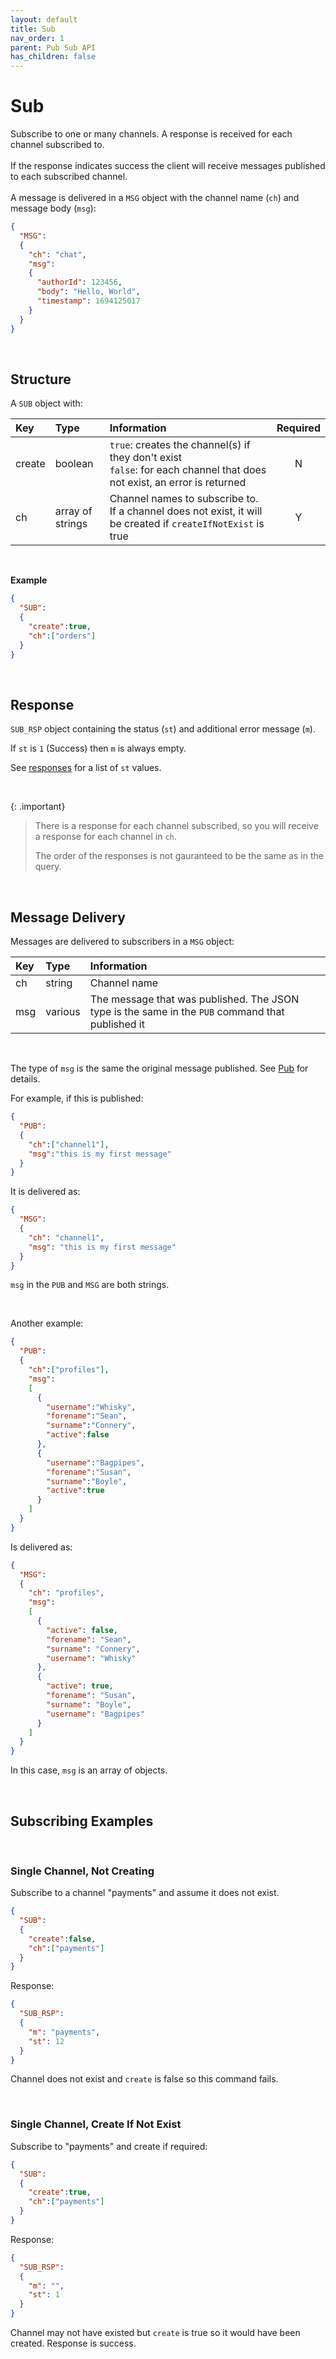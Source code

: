 ```yaml
---
layout: default
title: Sub
nav_order: 1
parent: Pub Sub API
has_children: false
---
```


# Sub
Subscribe to one or many channels. A response is received for each channel subscribed to.
<br/><br/>
If the response indicates success the client will receive messages published to each subscribed channel.
<br/><br/>
A message is delivered in a `MSG` object with the channel name (`ch`) and message body (`msg`):

```json
{
  "MSG":
  {
    "ch": "chat",
    "msg":
    {
      "authorId": 123456,
      "body": "Hello, World",
      "timestamp": 1694125017
    }
  }
}
```

<br/>

## Structure

A `SUB` object with:

| Key               | Type      | Information |  Required |
|:---               |:------    |:---         |:---:       |
| create  | boolean   | `true`: creates the channel(s) if they don't exist <br/> `false`: for each channel that does not exist, an error is returned | N |
| ch      | array of strings  | Channel names to subscribe to. If a channel does not exist, it will be created if `createIfNotExist` is true | Y |


<br/>

**Example**
```json
{
  "SUB":
  {
    "create":true,
    "ch":["orders"]
  }
}
```

<br/>


## Response
`SUB_RSP` object containing the status (`st`) and additional error message (`m`).

If `st` is `1` (Success) then `m` is always empty.

See [responses](../psapi.md#responses) for a list of `st` values.

<br/>

{: .important}
> There is a response for each channel subscribed, so you will receive a response for each channel in `ch`.
>
> The order of the responses is not gauranteed to be the same as in the query.


<br/>

## Message Delivery
Messages are delivered to subscribers in a `MSG` object:

| Key     | Type      | Information |
|:---     |:------    |:---         |
| ch      | string    | Channel name  |
| msg     | various   | The message that was published. The JSON type is the same in the `PUB` command that published it  |

<br/>

The type of `msg` is the same the original message published. See [Pub](pub.md) for details.

For example, if this is published:

```json
{
  "PUB":
  {
    "ch":["channel1"],
    "msg":"this is my first message"
  }
}
```

It is delivered as:

```json
{
  "MSG":
  {
    "ch": "channel1",
    "msg": "this is my first message"
  }
}
```

`msg` in the `PUB` and `MSG` are both strings.

<br/>

Another example:

```json
{
  "PUB":
  {
    "ch":["profiles"],
    "msg":
    [
      {
        "username":"Whisky",
        "forename":"Sean",
        "surname":"Connery",
        "active":false
      },
      {
        "username":"Bagpipes",
        "forename":"Susan",
        "surname":"Boyle",
        "active":true
      }
    ]
  }
}
```

Is delivered as:

```json
{
  "MSG":
  {
    "ch": "profiles",
    "msg":
    [
      {
        "active": false,
        "forename": "Sean",
        "surname": "Connery",
        "username": "Whisky"
      },
      {
        "active": true,
        "forename": "Susan",
        "surname": "Boyle",
        "username": "Bagpipes"
      }
    ]
  }
}
```

In this case, `msg` is an array of objects.

<br/>

## Subscribing Examples
<br/>

### Single Channel, Not Creating

Subscribe to a channel "payments" and assume it does not exist. 
```json
{
  "SUB":
  {
    "create":false,
    "ch":["payments"]
  }
}
```
Response:
```json
{
  "SUB_RSP":
  {
    "m": "payments",
    "st": 12
  }
}
```

Channel does not exist and `create` is false so this command fails.

<br/>

### Single Channel, Create If Not Exist

Subscribe to "payments" and create if required:

```json
{
  "SUB":
  {
    "create":true,
    "ch":["payments"]
  }
}
```
Response:
```json
{
  "SUB_RSP":
  {
    "m": "",
    "st": 1
  }
}
```

Channel may not have existed but `create` is true so it would have been created. Response is success.
